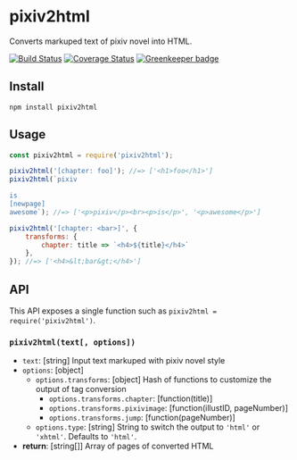 pixiv2html
==========

Converts markuped text of pixiv novel into HTML.

[![Build Status][travis-image]][travis-url]
[![Coverage Status][coveralls-image]][coveralls-url]
[![Greenkeeper badge](https://badges.greenkeeper.io/hakatashi/pixiv2html.svg)](https://greenkeeper.io/)

[travis-image]: https://travis-ci.org/hakatashi/pixiv2html.svg?branch=master
[travis-url]: https://travis-ci.org/hakatashi/pixiv2html
[coveralls-image]: https://coveralls.io/repos/github/hakatashi/pixiv2html/badge.svg?branch=master
[coveralls-url]: https://coveralls.io/github/hakatashi/pixiv2html?branch=master

## Install

    npm install pixiv2html

## Usage

```js
const pixiv2html = require('pixiv2html');

pixiv2html('[chapter: foo]'); //=> ['<h1>foo</h1>']
pixiv2html(`pixiv

is
[newpage]
awesome`); //=> ['<p>pixiv</p><br><p>is</p>', '<p>awesome</p>']

pixiv2html('[chapter: <bar>]', {
    transforms: {
        chapter: title => `<h4>${title}</h4>`
    },
}); //=> ['<h4>&lt;bar&gt;</h4>']
```

## API

This API exposes a single function such as `pixiv2html = require('pixiv2html')`.

### `pixiv2html(text[, options])`

* `text`: [string] Input text markuped with pixiv novel style
* `options`: [object]
    * `options.transforms`: [object] Hash of functions to customize the output of tag conversion
        * `options.transforms.chapter`: [function(title)]
        * `options.transforms.pixivimage`: [function(illustID, pageNumber)]
        * `options.transforms.jump`: [function(pageNumber)]
    * `options.type`: [string] String to switch the output to `'html'` or `'xhtml'`. Defaults to `'html'`.
* **return**: [string[]] Array of pages of converted HTML
